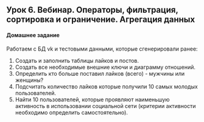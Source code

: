 ## Урок 6. Вебинар. Операторы, фильтрация, сортировка и ограничение. Агрегация данных
#### Домашнее задание
Работаем с БД vk и тестовыми данными, которые сгенерировали ранее:
1. Создать и заполнить таблицы лайков и постов.
2. Создать все необходимые внешние ключи и диаграмму отношений.
3. Определить кто больше поставил лайков (всего) - мужчины или женщины?
4. Подсчитать количество лайков которые получили 10 самых молодых пользователей.
5. Найти 10 пользователей, которые проявляют наименьшую активность в использовании социальной сети (критерии активности необходимо определить самостоятельно).
